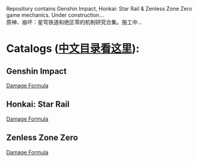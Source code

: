 Repository contains Genshin Impact, Honkai: Star Rail & Zenless Zone Zero game mechanics. Under construction...<br>
原神、崩坏：星穹铁道和绝区零的机制研究合集。施工中...<br>

# Catalogs ([中文目录看这里](https://github.com/mc-ctrl/Hoyoverse-Theorycrafting-Library/blob/main/Simplified_Chinese/%E7%9B%AE%E5%BD%95.md)):

## Genshin Impact
[Damage Formula](https://github.com/mc-ctrl/Hoyoverse-Theorycrafting-Library/blob/main/Genshin_Impact/Damage_Formula_GI.md)<br>
## Honkai: Star Rail
[Damage Formula](https://github.com/mc-ctrl/Hoyoverse-Theorycrafting-Library/blob/main/Honkai_Star_Rail/Damage_Formula_HSR.md)<br>
## Zenless Zone Zero
[Damage Formula](https://github.com/mc-ctrl/Hoyoverse-Theorycrafting-Library/blob/main/Zenless_Zone_Zero/Damage_Formula_ZZZ_CBT2.md)<br>